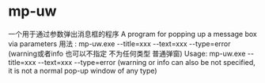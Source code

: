 # mp-uw
一个用于通过参数弹出消息框的程序 A program for popping up a message box via parameters
用法 : mp-uw.exe --title=xxx --text=xxx --type=error (warning或者info 也可以不指定 不为任何类型 普通弹窗)
Usage: mp-uw.exe --title=xxx --text=xxx --type=error (warning or info can also be not specified, it is not a normal pop-up window of any type)
